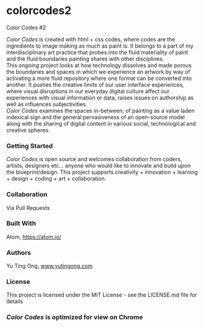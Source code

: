 # colorcodes2
Color Codes #2

<p>
<i>Color Codes</i> is created with html + css codes, where codes are the ingredients to image making as much as paint is.
It belongs to a part of my interdisciplinary art practice that probes into the fluid materiality of paint and the fluid boundaries painting shares with other disciplines.
<br  />
  This <i>ongoing</i> project looks at how technology dissolves and made porous the boundaries and spaces in which we experience an artwork by way of activating a more fluid repository where one format can be converted into another.
It pushes the creative limits of our user interface experiences, where visual disruptions in our everyday digital culture affect our experiences with visual information or data, raises issues on authorship as well as influences subjectivities.
<br  />
<i>Color Codes</i> examines the spaces in-between; of painting as a value laden indexical sign and the general pervasiveness of an open-source model along with the sharing of digital content in various social, technological and creative spheres. </p>

<h3>Getting Started</h3>

<i>Color Codes</i> is open source and welcomes collaboration from coders, artists, designers etc... anyone who would like to innovate and build upon the blueprint/design.
This project supports creativity + innovation + learning + design + coding + art + collaboration.

<h3>Collaboration</h3>

<p>Via Pull Requests</p>

<h3>Built With</h3>

Atom, https://atom.io/


<h3>Authors</h3>

Yu Ting Ong, www.yutingong.com

<h3>License</h3>

This project is licensed under the MIT License - see the LICENSE.md file for details

<h3><i>Color Codes</i> is optimized for view on Chrome</h3>
